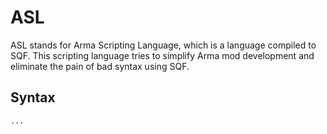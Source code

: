 # ASL

ASL stands for Arma Scripting Language, which is a language compiled to SQF.
This scripting language tries to simplify Arma mod development and eliminate the pain of bad syntax using SQF.

## Syntax

```
...
```
